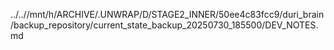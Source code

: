 ../..//mnt/h/ARCHIVE/.UNWRAP/D/STAGE2_INNER/50ee4c83fcc9/duri_brain/backup_repository/current_state_backup_20250730_185500/DEV_NOTES.md